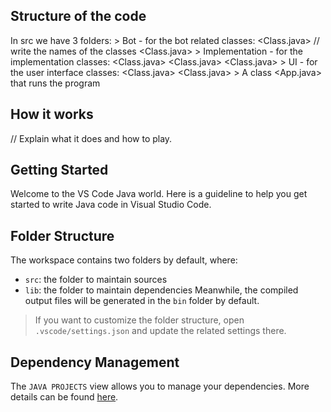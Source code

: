 ## Structure of the code

In src we have 3 folders:
    > Bot - for the bot related classes:
                            <Class.java>    // write the names of the classes
                            <Class.java>
    > Implementation - for the implementation classes:
                            <Class.java>
                            <Class.java>
                            <Class.java>
    > UI - for the user interface classes:
                            <Class.java>
                            <Class.java>
    > A class <App.java> that runs the program

## How it works

// Explain what it does and how to play.



## Getting Started
Welcome to the VS Code Java world. Here is a guideline to help you get started to write Java code in Visual Studio Code.
## Folder Structure
The workspace contains two folders by default, where:
- `src`: the folder to maintain sources
- `lib`: the folder to maintain dependencies
Meanwhile, the compiled output files will be generated in the `bin` folder by default.
> If you want to customize the folder structure, open `.vscode/settings.json` and update the related settings there.
## Dependency Management
The `JAVA PROJECTS` view allows you to manage your dependencies. More details can be found [here](https://github.com/microsoft/vscode-java-dependency#manage-dependencies).
